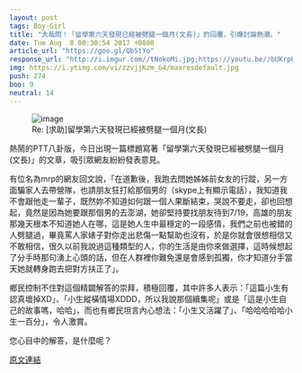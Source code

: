 ```yaml
---
layout: post
tags: Boy-Girl
title: "大哉問！「留學第六天發現已經被劈腿一個月(文長)」的回覆，引爆討論熱潮。"
date: Tue Aug  8 00:30:54 2017 +0800
article_url: "https://goo.gl/Qb5tYo"
response_url: "http://i.imgur.com//tNokoMi.jpg;https://youtu.be//bUKrpUturKo;http://i.imgur.com//9n82Tbr.jpg"
img: https://i.ytimg.com/vi/zzvjjKzm_G4/maxresdefault.jpg
push: 274
boo: 9
neutral: 14
---
```


<figure>
<img src="https://i.ytimg.com/vi/zzvjjKzm_G4/maxresdefault.jpg" alt="image">
<figcaption>
Re: [求助]留學第六天發現已經被劈腿一個月(文長)
</figcaption>
</figure>



熱鬧的PTT八卦版，今日出現一篇標題寫著「留學第六天發現已經被劈腿一個月(文長)」的文章，吸引眾網友紛紛發表意見。

有位名為mrp的網友回文說，「在道歉後，我跑去問她姊姊前女友的行蹤，另一方面騙家人去帶營隊，也請朋友狂打給那個男的（skype上有顯示電話），我知道我不會跟他走一輩子，既然妳不知道如何跟一個人果斷結束，哭說不要走，卻也回想起，竟然是因為她要跟那個男的去澎湖，她卻堅持要找朋友待到7/19，高雄的朋友那幾天根本不知道她人在哪，這是她人生中最穩定的一段感情，我們之前也被錯的人劈腿過，畢竟罵人家婊子對你走出悲傷一點幫助也沒有，於是你就會很想相信又不敢相信，很久以前我說過這種類型的人，你的生活是由你來做選擇，這時候想起了分手時那句湧上心頭的話，但在人群裡你難免還是會感到孤獨，你才知道分手當天她就轉身跑去把對方扶正了」。

鄉民控制不住對這個精闢解答的崇拜，積極回覆，其中許多人表示：「這篇小生有認真壞掉XD」、「小生縱橫情場XDDD，所以我說那個續集呢」或是「這是小生自己的故事嗎，哈哈」，而也有鄉民坦言內心想法：「小生又活躍了」、「哈哈哈哈哈小生一百分」，令人激賞。

您心目中的解答，是什麼呢？

<a href = "https://www.ptt.cc/bbs/Boy-Girl/M.1502123461.A.A15.html">原文連結</a>

